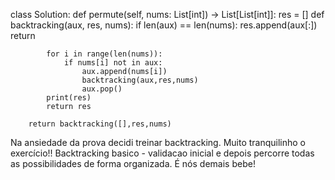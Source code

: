 class Solution:
    def permute(self, nums: List[int]) -> List[List[int]]:
        res = []
        def backtracking(aux, res, nums):
            if len(aux) == len(nums):
                res.append(aux[:])
                return
                 
            for i in range(len(nums)):
                if nums[i] not in aux:
                    aux.append(nums[i])
                    backtracking(aux,res,nums)
                    aux.pop()
            print(res)
            return res
            
        return backtracking([],res,nums)

Na ansiedade da prova decidi treinar backtracking. Muito tranquilinho o exercício!! Backtracking basico - validacao inicial e depois percorre todas as possibilidades de forma organizada. É nós demais bebe! 